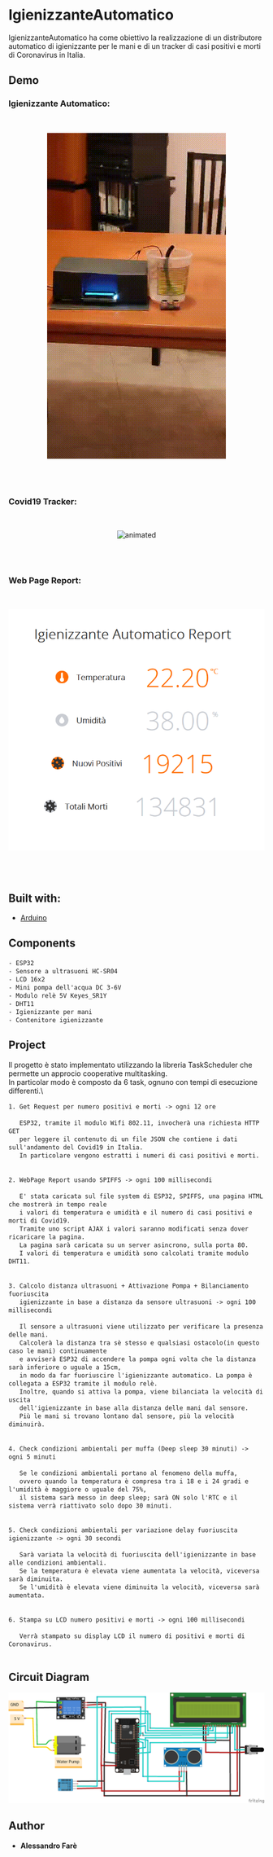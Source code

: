 # IgienizzanteAutomatico

IgienizzanteAutomatico ha come obiettivo la realizzazione di un distributore automatico di igienizzante per le mani e di un tracker di casi positivi e morti di Coronavirus in Italia.

## Demo 

### Igienizzante Automatico:

<br/>
<p align="center">
  <img src="IgienizzanteAutomaticoDemo.gif" alt="animated" />
</p>
<br/>
<br/>

### Covid19 Tracker:

<br/>
<p align="center">
  <img src="Covid19TrackerDemo.gif" alt="animated" />
</p>
<br/>
<br/>

### Web Page Report:

<br/>
<p align="center">
  <img width="650" src="images/WebPageReport.png">
</p>
<br/>
<br/>

## Built with:

* [Arduino](https://www.arduino.cc/)
  
## Components

```
- ESP32
- Sensore a ultrasuoni HC-SR04
- LCD 16x2
- Mini pompa dell'acqua DC 3-6V
- Modulo relè 5V Keyes_SR1Y
- DHT11
- Igienizzante per mani
- Contenitore igienizzante
```

## Project

Il progetto è stato implementato utilizzando la libreria TaskScheduler che permette un approcio cooperative multitasking.\
In particolar modo è composto da 6 task, ognuno con tempi di esecuzione differenti.\

```
1. Get Request per numero positivi e morti -> ogni 12 ore

   ESP32, tramite il modulo Wifi 802.11, invocherà una richiesta HTTP GET 
   per leggere il contenuto di un file JSON che contiene i dati sull'andamento del Covid19 in Italia.
   In particolare vengono estratti i numeri di casi positivi e morti.
 
 
2. WebPage Report usando SPIFFS -> ogni 100 millisecondi

   E' stata caricata sul file system di ESP32, SPIFFS, una pagina HTML che mostrerà in tempo reale
   i valori di temperatura e umidità e il numero di casi positivi e morti di Covid19.
   Tramite uno script AJAX i valori saranno modificati senza dover ricaricare la pagina.
   La pagina sarà caricata su un server asincrono, sulla porta 80.
   I valori di temperatura e umidità sono calcolati tramite modulo DHT11.


3. Calcolo distanza ultrasuoni + Attivazione Pompa + Bilanciamento fuoriuscita 
   igienizzante in base a distanza da sensore ultrasuoni -> ogni 100 millisecondi
   
   Il sensore a ultrasuoni viene utilizzato per verificare la presenza delle mani.
   Calcolerà la distanza tra sè stesso e qualsiasi ostacolo(in questo caso le mani) continuamente
   e avviserà ESP32 di accendere la pompa ogni volta che la distanza sarà inferiore o uguale a 15cm,
   in modo da far fuoriuscire l'igienizzante automatico. La pompa è collegata a ESP32 tramite il modulo relè.
   Inoltre, quando si attiva la pompa, viene bilanciata la velocità di uscita 
   dell'igienizzante in base alla distanza delle mani dal sensore.
   Più le mani si trovano lontano dal sensore, più la velocità diminuirà.


4. Check condizioni ambientali per muffa (Deep sleep 30 minuti) -> ogni 5 minuti

   Se le condizioni ambientali portano al fenomeno della muffa, 
   ovvero quando la temperatura è compresa tra i 18 e i 24 gradi e l'umidità è maggiore o uguale del 75%,
   il sistema sarà messo in deep sleep; sarà ON solo l'RTC e il sistema verrà riattivato solo dopo 30 minuti.


5. Check condizioni ambientali per variazione delay fuoriuscita igienizzante -> ogni 30 secondi

   Sarà variata la velocità di fuoriuscita dell'igienizzante in base alle condizioni ambientali.
   Se la temperatura è elevata viene aumentata la velocità, viceversa sarà diminuita.
   Se l'umidità è elevata viene diminuita la velocità, viceversa sarà aumentata.
 
 
6. Stampa su LCD numero positivi e morti -> ogni 100 millisecondi

   Verrà stampato su display LCD il numero di positivi e morti di Coronavirus.
   
```

## Circuit Diagram

<p align="center">
  <img width="650" src="images/Igienizzante Automatico-Circuit Diagram.png">
</p>

## Author

* **Alessandro Farè**
